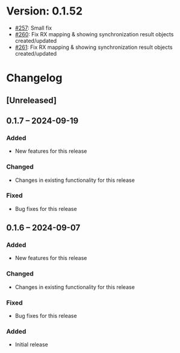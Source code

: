 # Version: 0.1.52

* [#257](https://github.com/ConductionNL/openconnector/pull/257): Small fix
* [#260](https://github.com/ConductionNL/openconnector/pull/260): Fix RX mapping & showing synchronization result objects created/updated
* [#261](https://github.com/ConductionNL/openconnector/pull/261): Fix RX mapping & showing synchronization result objects created/updated


# Changelog

## [Unreleased]
## 0.1.7 – 2024-09-19
### Added
- New features for this release

### Changed
- Changes in existing functionality for this release

### Fixed
- Bug fixes for this release

## 0.1.6 – 2024-09-07
### Added
- New features for this release

### Changed
- Changes in existing functionality for this release

### Fixed
- Bug fixes for this release

### Added
- Initial release

